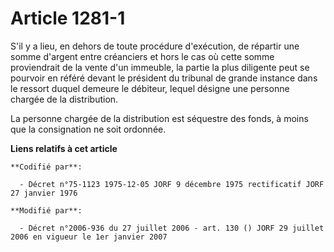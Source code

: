 # Article 1281-1

S'il y a lieu, en dehors de toute procédure d'exécution, de répartir une somme d'argent entre créanciers et hors le cas où
cette somme proviendrait de la vente d'un immeuble, la partie la plus diligente peut se pourvoir en référé devant le
président du tribunal de grande instance dans le ressort duquel demeure le débiteur, lequel désigne une personne chargée de
la distribution.

La personne chargée de la distribution est séquestre des fonds, à moins que la consignation ne soit ordonnée.

**Liens relatifs à cet article**

	**Codifié par**:

	  - Décret n°75-1123 1975-12-05 JORF 9 décembre 1975 rectificatif JORF 27 janvier 1976

	**Modifié par**:

	  - Décret n°2006-936 du 27 juillet 2006 - art. 130 () JORF 29 juillet 2006 en vigueur le 1er janvier 2007
